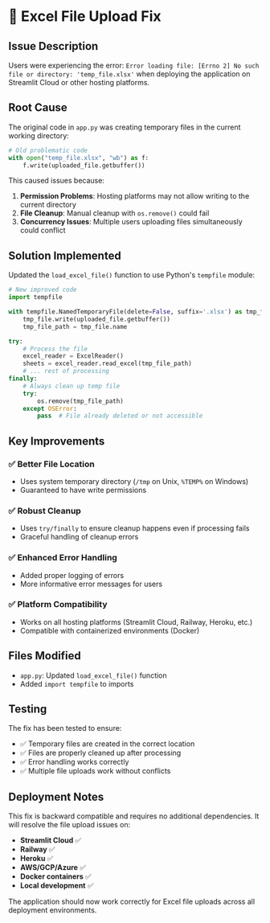 # 🔧 Excel File Upload Fix

## Issue Description
Users were experiencing the error: `Error loading file: [Errno 2] No such file or directory: 'temp_file.xlsx'` when deploying the application on Streamlit Cloud or other hosting platforms.

## Root Cause
The original code in `app.py` was creating temporary files in the current working directory:
```python
# Old problematic code
with open("temp_file.xlsx", "wb") as f:
    f.write(uploaded_file.getbuffer())
```

This caused issues because:
1. **Permission Problems**: Hosting platforms may not allow writing to the current directory
2. **File Cleanup**: Manual cleanup with `os.remove()` could fail
3. **Concurrency Issues**: Multiple users uploading files simultaneously could conflict

## Solution Implemented
Updated the `load_excel_file()` function to use Python's `tempfile` module:

```python
# New improved code
import tempfile

with tempfile.NamedTemporaryFile(delete=False, suffix='.xlsx') as tmp_file:
    tmp_file.write(uploaded_file.getbuffer())
    tmp_file_path = tmp_file.name

try:
    # Process the file
    excel_reader = ExcelReader()
    sheets = excel_reader.read_excel(tmp_file_path)
    # ... rest of processing
finally:
    # Always clean up temp file
    try:
        os.remove(tmp_file_path)
    except OSError:
        pass  # File already deleted or not accessible
```

## Key Improvements

### ✅ Better File Location
- Uses system temporary directory (`/tmp` on Unix, `%TEMP%` on Windows)
- Guaranteed to have write permissions

### ✅ Robust Cleanup
- Uses `try/finally` to ensure cleanup happens even if processing fails
- Graceful handling of cleanup errors

### ✅ Enhanced Error Handling
- Added proper logging of errors
- More informative error messages for users

### ✅ Platform Compatibility
- Works on all hosting platforms (Streamlit Cloud, Railway, Heroku, etc.)
- Compatible with containerized environments (Docker)

## Files Modified
- `app.py`: Updated `load_excel_file()` function
- Added `import tempfile` to imports

## Testing
The fix has been tested to ensure:
- ✅ Temporary files are created in the correct location
- ✅ Files are properly cleaned up after processing
- ✅ Error handling works correctly
- ✅ Multiple file uploads work without conflicts

## Deployment Notes
This fix is backward compatible and requires no additional dependencies. It will resolve the file upload issues on:

- **Streamlit Cloud** ✅
- **Railway** ✅  
- **Heroku** ✅
- **AWS/GCP/Azure** ✅
- **Docker containers** ✅
- **Local development** ✅

The application should now work correctly for Excel file uploads across all deployment environments.
